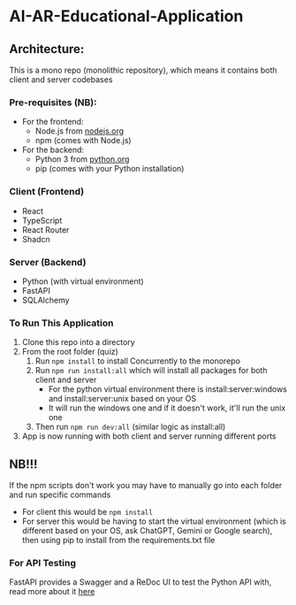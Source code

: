 # AI-AR-Educational-Application

## Architecture:

This is a mono repo (monolithic repository), which means it contains both client and server codebases

### Pre-requisites (NB):

- For the frontend:
    - Node.js from [nodejs.org](https://nodejs.org/en)
    - npm (comes with Node.js)
- For the backend:
    - Python 3 from [python.org](https://www.python.org/)
    - pip (comes with your Python installation)

### Client (Frontend)

- React
- TypeScript
- React Router
- Shadcn

### Server (Backend)

- Python (with virtual environment)
- FastAPI
- SQLAlchemy

### To Run This Application

1. Clone this repo into a directory
2. From the root folder (quiz)
    1. Run ```npm install``` to install Concurrently to the monorepo
    2. Run ```npm run install:all``` which will install all packages for both client and server
        - For the python virtual environment there is install:server:windows and install:server:unix based on your OS
        - It will run the windows one and if it doesn't work, it'll run the unix one
    3. Then run ```npm run dev:all``` (similar logic as install:all)
3. App is now running with both client and server running different ports

## NB!!!

If the npm scripts don't work you may have to manually go into each folder and run specific commands
- For client this would be ```npm install```
- For server this would be having to start the virtual environment (which is different based on your OS, ask ChatGPT, Gemini or Google search), then using pip to install from the requirements.txt file

### For API Testing

FastAPI provides a Swagger and a ReDoc UI to test the Python API with, read more about it [here](https://fastapi.tiangolo.com/#interactive-api-docs)